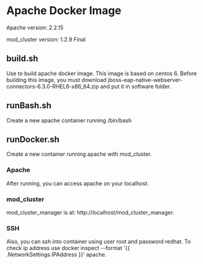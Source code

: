 # Apache Docker Image

Apache version: 2.2.15

mod_cluster version: 1.2.9 Final

## build.sh
Use to build apache docker image.
This image is based on centos 6.
Before building this image, you must download jboss-eap-native-webserver-connectors-6.3.0-RHEL6-x86_64.zip and put it in software folder.

## runBash.sh
Create a new apache container running /bin/bash

## runDocker.sh
Create a new container running apache with mod_cluster.

### Apache
After running, you can access apache on your localhost.

### mod_cluster
mod_cluster_manager is at: http://localhost/mod_cluster_manager.

### SSH
Also, you can ssh into container using user root and password redhat.
To check ip address use docker inspect --format '{{ .NetworkSettings.IPAddress }}' apache.
